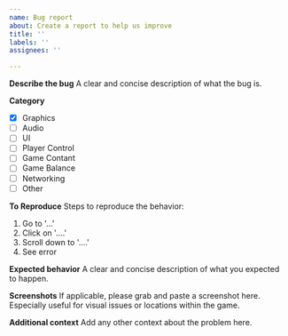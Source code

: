 ```yaml
---
name: Bug report
about: Create a report to help us improve
title: ''
labels: ''
assignees: ''

---
```


**Describe the bug**
A clear and concise description of what the bug is.

**Category**
- [x] Graphics
- [ ] Audio
- [ ] UI
- [ ] Player Control
- [ ] Game Contant
- [ ] Game Balance
- [ ] Networking
- [ ] Other

**To Reproduce**
Steps to reproduce the behavior:
1. Go to '...'
2. Click on '....'
3. Scroll down to '....'
4. See error

**Expected behavior**
A clear and concise description of what you expected to happen.

**Screenshots**
If applicable, please grab and paste a screenshot here. Especially useful for visual issues or locations within the game.

**Additional context**
Add any other context about the problem here.
